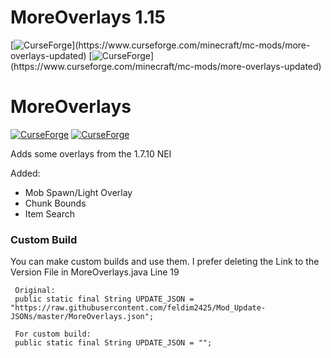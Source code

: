 # MoreOverlays 1.15
[![CurseForge](http://cf.way2muchnoise.eu/391382.svg?)](https://www.curseforge.com/minecraft/mc-mods/more-overlays-updated)  [![CurseForge](http://cf.way2muchnoise.eu/versions/391382.svg?)](https://www.curseforge.com/minecraft/mc-mods/more-overlays-updated)


# MoreOverlays
[![CurseForge](http://cf.way2muchnoise.eu/243478.svg)](https://minecraft.curseforge.com/projects/more-overlays)  [![CurseForge](http://cf.way2muchnoise.eu/versions/243478.svg)](https://minecraft.curseforge.com/projects/more-overlays)


Adds some overlays from the 1.7.10 NEI

Added:
* Mob Spawn/Light Overlay
* Chunk Bounds
* Item Search

### Custom Build
You can make custom builds and use them.
I prefer deleting the Link to the Version File in MoreOverlays.java Line 19
```
 Original:
 public static final String UPDATE_JSON = "https://raw.githubusercontent.com/feldim2425/Mod_Update-JSONs/master/MoreOverlays.json";
 
 For custom build:
 public static final String UPDATE_JSON = "";
 ```
 



